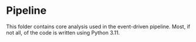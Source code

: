 # Pipeline

This folder contains core analysis used in the event-driven pipeline. Most, if not all, of the code is written using Python 3.11.
